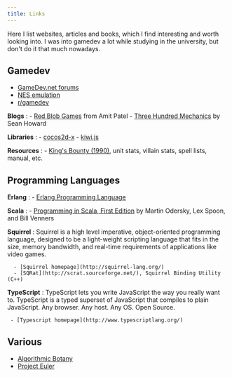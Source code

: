 ```yaml
---
title: Links
---
```

Here I list websites, articles and books, which I find interesting and worth looking into. I was into
gamedev a lot while studying in the university, but don't do it that much nowadays.

Gamedev
-------
- [GameDev.net forums](http://www.gamedev.net/index)
- [NES emulation](http://wiki.nesdev.com/w/index.php/Nesdev_Wiki)
- [r/gamedev](http://reddit.com/r/gamedev)

**Blogs**
:    - [Red Blob Games](http://www.redblobgames.com/) from Amit Patel
     - [Three Hundred Mechanics](http://www.squidi.net/three/) by Sean Howard

**Libraries**
:    - [cocos2d-x](http://www.cocos2d-x.org/)
     - [kiwi.js](http://www.kiwijs.org/)

**Resources**
:    - [King's Bounty (1990)](http://shrines.rpgclassics.com/genesis/kingbounty/index.shtml), unit
        stats, villain stats, spell lists, manual, etc.

Programming Languages
---------------------
**Erlang**
:    - [Erlang Programming Language](http://www.erlang.org/)

**Scala**
:    - [Programming in Scala, First Edition](http://www.artima.com/pins1ed/) by Martin Odersky, Lex
       Spoon, and Bill Venners

**Squirrel**
:    Squirrel is a high level imperative, object-oriented programming language, designed to be a
     light-weight scripting language that fits in the size, memory bandwidth, and real-time
     requirements of applications like video games.

      - [Squirrel homepage](http://squirrel-lang.org/)
      - [SQRat](http://scrat.sourceforge.net/), Squirrel Binding Utility (C++)

**TypeScript**
:    TypeScript lets you write JavaScript the way you really want to. TypeScript is a typed superset
     of JavaScript that compiles to plain JavaScript. Any browser. Any host. Any OS. Open Source.

     - [Typescript homepage](http://www.typescriptlang.org/)

Various
-------
- [Algorithmic Botany](http://algorithmicbotany.org/)
- [Project Euler](https://projecteuler.net/)
